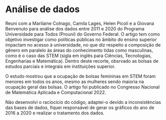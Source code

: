 # Análise de dados

Reuni com a Marilaine Colnago, Camila Lages, Helen Picoli e a Giovana Benvenuto para análise dos dados entre 2011 e 2020 do Programa Universidade para Todos (Prouni) do Governo Federal. O artigo tem como objetivo investigar como políticas públicas no âmbito do ensino superior impactam no acesso à universidade, no que diz respeito a composição de gênero em paralelo às áreas do conhecimento tidas como masculinas, como é o caso das STEM (sigla em inglês para Ciências, Tecnologias, Engenharias e Matemática). Dentro deste recorte,  obsrvado as bolsas de estudos parciais e integrais em instituições superior.

O estudo mostrou que a ocupação de bolsas femininas em STEM foram menores em todos os anos, mesmo as mulheres sendo maioria na ocupação geral das bolsas. O artigo foi publicado no Congresso Nacional de Matemática Aplicada e Computacional 2022.

Não desenvolvi o raciocício do código, adaptei-o devido a inconsistências das bases de dados, fiquei responsável de gerar os gráficos do ano de 2016 a 2020 e realizar o tratamento dos dados.
